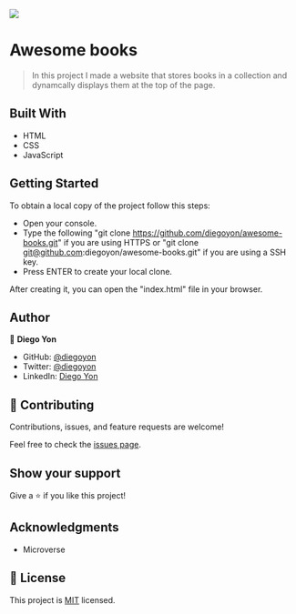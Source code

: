 ![](https://img.shields.io/badge/Microverse-blueviolet)

# Awesome books

> In this project I made a website that stores books in a collection and dynamcally displays them at the top of the page.

## Built With

- HTML
- CSS
- JavaScript

## Getting Started

To obtain a local copy of the project follow this steps:
- Open your console.
- Type the following "git clone https://github.com/diegoyon/awesome-books.git" if you are using HTTPS or "git clone git@github.com:diegoyon/awesome-books.git" if you are using a SSH key.
- Press ENTER to create your local clone.

After creating it, you can open the "index.html" file in your browser.

## Author

👤 **Diego Yon**

- GitHub: [@diegoyon](https://github.com/diegoyon)
- Twitter: [@diegoyon](https://twitter.com/diegoyon)
- LinkedIn: [Diego Yon](https://www.linkedin.com/in/diego-yon-9311aa41/)

## 🤝 Contributing

Contributions, issues, and feature requests are welcome!

Feel free to check the [issues page](../../issues/).

## Show your support

Give a ⭐️ if you like this project!

## Acknowledgments

- Microverse

## 📝 License

This project is [MIT](./MIT.md) licensed.
